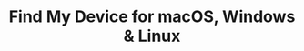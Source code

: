 ---
name: Find My Device
url: 'https://www.google.com/android/find'
category: Utilities
title: 'Find My Device for macOS, Windows & Linux'
key: find-my-device

---